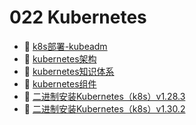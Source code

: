 # 022 Kubernetes

* 📄 [k8s部署-kubeadm](siyuan://blocks/20231110105237-wvamnlo)
* 📄 [kubernetes架构](siyuan://blocks/20231110105237-89v8xi7)
* 📄 [kubernetes知识体系](siyuan://blocks/20231110105237-u7hzejn)
* 📄 [kubernetes组件](siyuan://blocks/20231110105237-eleulm4)
* 📄 [二进制安装Kubernetes（k8s）v1.28.3](siyuan://blocks/20240717142110-il6eeb9)
* 📄 [二进制安装Kubernetes（k8s）v1.30.2](siyuan://blocks/20240717141845-eysxi54)

　　‍
